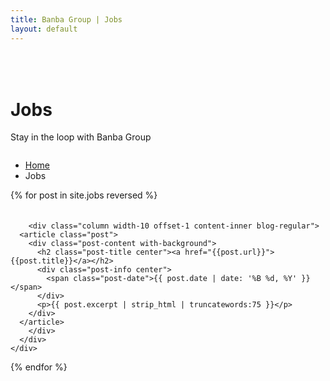 ```yaml
---
title: Banba Group | Jobs
layout: default
---
```


<div class="content clearfix" style="margin-top: 50px;">
  <!-- Intro Title Section 2 -->
  <div class="section-block intro-title-1 small bkg-grey-ultralight">
    <div class="row">
      <div class="column width-10 offset-1">
	<div class="title-container">
	  <div class="title-container-inner">
	    <div class="row flex">
	      <div class="column width-6 v-align-middle">
		<div>
		  <h1 class="mb-0">Jobs</h1>
		  <p class="lead mb-0 mb-mobile-20">Stay in the loop with Banba Group</p>
		</div>
	      </div>
	      <div class="column width-6 v-align-middle">
		<div>
		  <ul class="breadcrumb mb-0 pull-right clear-float-on-mobile">
		    <li>
		      <a href="/">Home</a>
		    </li>
		    <li>
		      Jobs
		    </li>
		  </ul>
		</div>
	      </div>
	    </div>
	  </div>
	</div>
      </div>
    </div>
  </div>
  <!-- Intro Title Section 2 End -->
  {% for post in site.jobs reversed %}
    <div class="section-block clearfix pt-0 pb-0 bkg-grey-ultralight" style="padding-top: 20px;">
      <div class="row">

        <div class="column width-10 offset-1 content-inner blog-regular">
  	  <article class="post">
	    <div class="post-content with-background">
	      <h2 class="post-title center"><a href="{{post.url}}">{{post.title}}</a></h2>
	      <div class="post-info center">
	        <span class="post-date">{{ post.date | date: '%B %d, %Y' }}</span>
	      </div>
	      <p>{{ post.excerpt | strip_html | truncatewords:75 }}</p>
	    </div>
	  </article>
        </div>
      </div>
    </div>
  {% endfor %}
</div>
